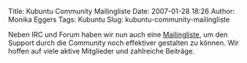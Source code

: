 Title: Kubuntu Community Mailingliste
Date: 2007-01-28 18:26
Author: Monika Eggers
Tags: Kubuntu
Slug: kubuntu-community-mailingliste

Neben IRC und Forum haben wir nun auch eine
[Mailingliste](/mailingliste), um den Support durch die Community noch
effektiver gestalten zu können. Wir hoffen auf viele aktive Mitglieder
und zahlreiche Beiträge.



